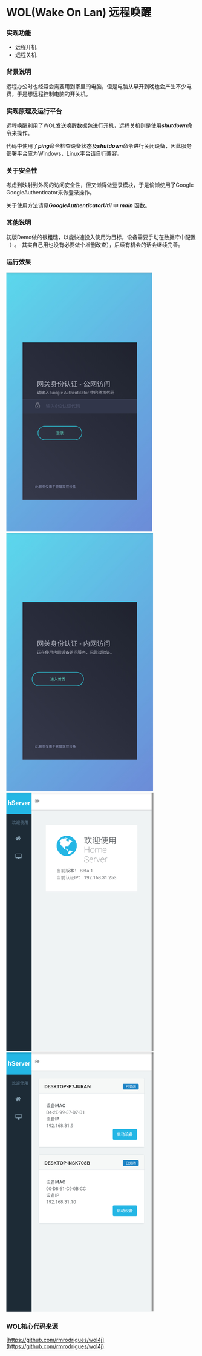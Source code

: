 # WOL(Wake On Lan) 远程唤醒

### 实现功能
* 远程开机
* 远程关机

### 背景说明
远程办公时也经常会需要用到家里的电脑，但是电脑从早开到晚也会产生不少电费，于是想远程控制电脑的开关机。

### 实现原理及运行平台
远程唤醒利用了WOL发送唤醒数据包进行开机，远程关机则是使用***shutdown***命令来操作。

代码中使用了***ping***命令检查设备状态及***shutdown***命令进行关闭设备，因此服务部署平台应为Windows，Linux平台请自行兼容。

### 关于安全性
考虑到映射到外网的访问安全性，但又懒得做登录模块，于是偷懒使用了Google GoogleAuthenticator来做登录操作。

关于使用方法请见***GoogleAuthenticatorUtil*** 中 ***main*** 函数。

### 其他说明
初版Demo做的很粗糙，以能快速投入使用为目标，设备需要手动在数据库中配置（-。-其实自己用也没有必要做个增删改查），后续有机会的话会继续完善。

### 运行效果
![image](https://github.com/yswang1024/wol-home-admin/blob/master/screenshot/wol_login_1.png)
![image](https://github.com/yswang1024/wol-home-admin/blob/master/screenshot/wol_login_2.png)
![image](https://github.com/yswang1024/wol-home-admin/blob/master/screenshot/wol_index.png)
![image](https://github.com/yswang1024/wol-home-admin/blob/master/screenshot/wol_device.png)

### WOL核心代码来源
[https://github.com/rmrodrigues/wol4j](https://github.com/rmrodrigues/wol4j)
